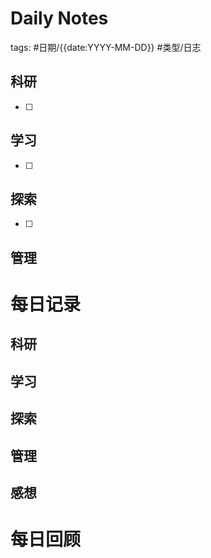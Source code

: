 

# Daily Notes


tags: #日期/{{date:YYYY-MM-DD}} #类型/日志 


## 科研

- [ ] 

## 学习

- [ ] 

## 探索

- [ ] 


## 管理




# 每日记录

## 科研


## 学习


## 探索



## 管理



## 感想




# 每日回顾



